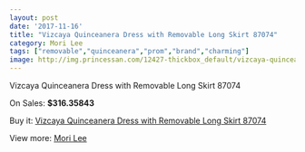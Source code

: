 ```yaml
---
layout: post
date: '2017-11-16'
title: "Vizcaya Quinceanera Dress with Removable Long Skirt 87074"
category: Mori Lee
tags: ["removable","quinceanera","prom","brand","charming"]
image: http://img.princessan.com/12427-thickbox_default/vizcaya-quinceanera-dress-with-removable-long-skirt-87074.jpg
---
```

Vizcaya Quinceanera Dress with Removable Long Skirt 87074

On Sales: **$316.35843**
<a href="https://www.princessan.com/en/mori-lee/5885-vizcaya-quinceanera-dress-with-removable-long-skirt-87074.html"><amp-img layout="responsive" width="600" height="600" src="//img.princessan.com/12427-thickbox_default/vizcaya-quinceanera-dress-with-removable-long-skirt-87074.jpg" alt="Vizcaya Quinceanera Dress with Removable Long Skirt 87074 0" /></a>
<a href="https://www.princessan.com/en/mori-lee/5885-vizcaya-quinceanera-dress-with-removable-long-skirt-87074.html"><amp-img layout="responsive" width="600" height="600" src="//img.princessan.com/12428-thickbox_default/vizcaya-quinceanera-dress-with-removable-long-skirt-87074.jpg" alt="Vizcaya Quinceanera Dress with Removable Long Skirt 87074 1" /></a>

Buy it: [Vizcaya Quinceanera Dress with Removable Long Skirt 87074](https://www.princessan.com/en/mori-lee/5885-vizcaya-quinceanera-dress-with-removable-long-skirt-87074.html "Vizcaya Quinceanera Dress with Removable Long Skirt 87074")

View more: [Mori Lee](https://www.princessan.com/en/46-mori-lee "Mori Lee")